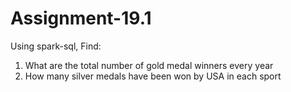 # Assignment-19.1

Using spark-sql, Find:
1. What are the total number of gold medal winners every year
2. How many silver medals have been won by USA in each sport
